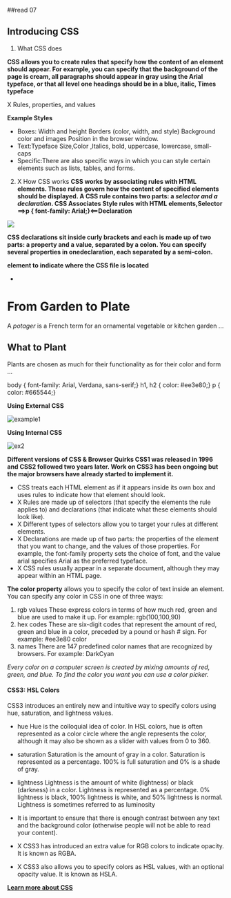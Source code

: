##read 07

## Introducing CSS

1. What CSS does

**CSS allows you to create rules that specify how the content of an element should appear. For example, you can specify that the background of the page is cream, all paragraphs should appear in gray using the Arial typeface, or that all level one headings should be in a blue, italic, Times typeface**



X Rules, properties, and values


**Example Styles**
* Boxes: Width and height Borders (color, width, and style)
Background color and images Position in the browser window.
* Text:Typeface
Size,Color ,Italics, bold, uppercase, lowercase, small-caps
* Specific:There are also specific ways in which you can style certain elements such as lists, tables, and forms.
 
2. X How CSS works
**CSS works by associating rules with HTML elements. These rules govern how the content of specified elements should be displayed. 
A CSS rule contains two parts: a *selector and a declaration*. CSS Associates Style rules with HTML
elements,Selector ==>p {
 font-family: Arial;}<==Declaration**

 ![](https://cssworkshop.files.wordpress.com/2015/03/css-declaration.png)



**CSS declarations sit inside curly brackets and each is made up of two parts: a property and a value, separated by a colon. You can specify several properties in onedeclaration, each separated by a semi-colon.**



**<link> element to indicate where the CSS file is located**

* <!DOCTYPE html> <html> <head>
 <title>Introducing CSS</title>
 <link href="css/example.css" type="text/css"
 rel="stylesheet" />
</head>
<body>
 <h1>From Garden to Plate</h1>
 <p>A <i>potager</i> is a French term for an
 ornamental vegetable or kitchen garden ... </p>
 <h2>What to Plant</h2>
 <p>Plants are chosen as much for their functionality
 as for their color and form ... </p>
</body>
</html>
body {
font-family: Arial, Verdana, sans-serif;}
h1, h2 {
color: #ee3e80;}
p {
color: #665544;}

**Using External CSS**

![example1](https://i.ytimg.com/vi/2uqLQ-9-OLA/hqdefault.jpg)


**Using Internal CSS**

![ex2](https://slidetodoc.com/presentation_image_h/00dbf669708071e0fb438ed29a5c9c1b/image-3.jpg)

**Different versions of CSS & Browser Quirks
CSS1 was released in 1996 and CSS2 followed two years later. Work on CSS3 has been ongoing but the major browsers have already started to implement it.**

* CSS treats each HTML element as if it appears inside
its own box and uses rules to indicate how that
element should look.
* X Rules are made up of selectors (that specify the
elements the rule applies to) and declarations (that
indicate what these elements should look like).
* X Different types of selectors allow you to target your
rules at different elements.
* X Declarations are made up of two parts: the properties
of the element that you want to change, and the values
of those properties. For example, the font-family
property sets the choice of font, and the value arial
specifies Arial as the preferred typeface.
* X CSS rules usually appear in a separate document,
although they may appear within an HTML page.

**The color property** allows you to specify the color of text inside an element. You can specify any color in CSS in one of three ways:
1. rgb values
These express colors in terms of how much red, green and
blue are used to make it up. 
For example: rgb(100,100,90)
 2. hex codes
These are six-digit codes that represent the amount of red,
green and blue in a color, preceded by a pound or hash #
sign. 
For example: #ee3e80 color
2. names
There are 147 predefined color names that are recognized
by browsers. For example: DarkCyan

*Every color on a computer screen is created by mixing amounts of red, green, and blue. To find the color you want you can use a color picker.*

#### CSS3: HSL Colors
CSS3 introduces an entirely new and intuitive way to specify colors using hue, saturation, and lightness values.

* hue
Hue is the colloquial idea of color. In HSL colors, hue is often represented as a color circle where the angle represents the color, although it may also be shown as a slider with values from 0 to 360.
* saturation
Saturation is the amount of gray in a color. Saturation is
represented as a percentage. 100% is full saturation and 0% is a shade of gray.
* lightness
Lightness is the amount of white (lightness) or black (darkness) in a color. Lightness is represented as a percentage. 0% lightness is black, 100% lightness is white, and 50% lightness is normal. Lightness is sometimes referred to as luminosity

* It is important to ensure that there is enough contrast
between any text and the background color (otherwise
people will not be able to read your content).
* X CSS3 has introduced an extra value for RGB colors to
indicate opacity. It is known as RGBA.
* X CSS3 also allows you to specify colors as HSL values,
with an optional opacity value. It is known as HSLA.

[**Learn more about CSS**](https://www.w3schools.com/css/)
